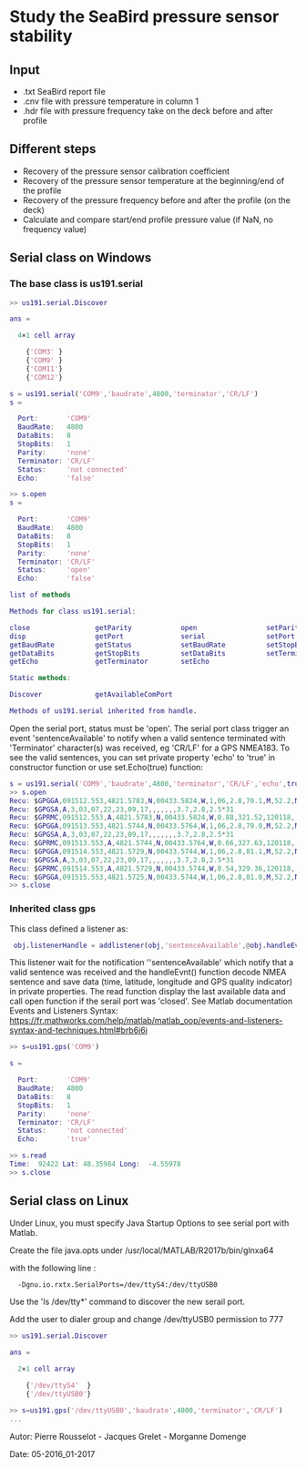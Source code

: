 # Study the SeaBird pressure sensor stability

## Input

- .txt SeaBird report file
- .cnv file with pressure temperature in column 1
- .hdr file with pressure frequency take on the deck before and after profile

## Different steps

- Recovery of the pressure sensor calibration coefficient
- Recovery of the pressure sensor temperature at the beginning/end of the profile
- Recovery of the pressure frequency before and after the profile (on the deck)
- Calculate and compare start/end profile pressure value (if NaN, no frequency value)

## Serial class on Windows

### The base class is us191.serial

```matlab
>> us191.serial.Discover

ans =

  4×1 cell array

    {'COM3' }
    {'COM9' }
    {'COM11'}
    {'COM12'}

s = us191.serial('COM9','baudrate',4800,'terminator','CR/LF') 
s = 

  Port:       'COM9'
  BaudRate:   4800
  DataBits:   8
  StopBits:   1
  Parity:     'none'
  Terminator: 'CR/LF'
  Status:     'not connected'
  Echo:       'false'

>> s.open
s = 

  Port:       'COM9'
  BaudRate:   4800
  DataBits:   8
  StopBits:   1
  Parity:     'none'
  Terminator: 'CR/LF'
  Status:     'open'
  Echo:       'false'

list of methods

Methods for class us191.serial:

close                getParity            open                 setParity            
disp                 getPort              serial               setPort              
getBaudRate          getStatus            setBaudRate          setStopBits          
getDataBits          getStopBits          setDataBits          setTerminator        
getEcho              getTerminator        setEcho              

Static methods:

Discover             getAvailableComPort  

Methods of us191.serial inherited from handle.
```    
Open the serial port, status must be 'open'. The serial port class trigger an event 'sentenceAvailable' to notify when a valid sentence terminated with 'Terminator' character(s) was received, eg 'CR/LF' for a GPS NMEA183.
To see the valid sentences, you can set private property 'echo' to 'true' in constructor function or use set.Echo(true) function:
```matlab
s = us191.serial('COM9','baudrate',4800,'terminator','CR/LF','echo',true) 
>> s.open
Recu: $GPGGA,091512.553,4821.5783,N,00433.5824,W,1,06,2.8,70.1,M,52.2,M,,0000*75
Recu: $GPGSA,A,3,03,07,22,23,09,17,,,,,,,3.7,2.8,2.5*31
Recu: $GPRMC,091512.553,A,4821.5783,N,00433.5824,W,0.88,321.52,120118,,,A*74
Recu: $GPGGA,091513.553,4821.5744,N,00433.5764,W,1,06,2.8,79.0,M,52.2,M,,0000*7C
Recu: $GPGSA,A,3,03,07,22,23,09,17,,,,,,,3.7,2.8,2.5*31
Recu: $GPRMC,091513.553,A,4821.5744,N,00433.5764,W,0.66,327.63,120118,,,A*71
Recu: $GPGGA,091514.553,4821.5729,N,00433.5744,W,1,06,2.8,81.1,M,52.2,M,,0000*74
Recu: $GPGSA,A,3,03,07,22,23,09,17,,,,,,,3.7,2.8,2.5*31
Recu: $GPRMC,091514.553,A,4821.5729,N,00433.5744,W,0.54,329.36,120118,,,A*70
Recu: $GPGGA,091515.553,4821.5725,N,00433.5744,W,1,06,2.8,81.0,M,52.2,M,,0000*78
>> s.close
```    
### Inherited class gps

This class defined a listener as:
```matlab
 obj.listenerHandle = addlistener(obj,'sentenceAvailable',@obj.handleEvnt)
```    
This listener wait for the notification ''sentenceAvailable' which notify that a valid sentence was received and the handleEvnt() function decode NMEA sentence and save data (time, latitude, longitude and GPS quality indicator) in private properties.
The read function display the last available data and call open function if the serail port was 'closed'.
See Matlab documentation Events and Listeners Syntax:
https://fr.mathworks.com/help/matlab/matlab_oop/events-and-listeners-syntax-and-techniques.html#brb6i6i

```matlab
>> s=us191.gps('COM9')

s = 

  Port:       'COM9'
  BaudRate:   4800
  DataBits:   8
  StopBits:   1
  Parity:     'none'
  Terminator: 'CR/LF'
  Status:     'not connected'
  Echo:       'true'

>> s.read
Time:  92422 Lat: 48.35984 Long:  -4.55978
>> s.close
```    

## Serial class on Linux

Under Linux, you must specify Java Startup Options to see serial port with Matlab.

Create the file java.opts under /usr/local/MATLAB/R2017b/bin/glnxa64

with the following line :
```bash    
  -Dgnu.io.rxtx.SerialPorts=/dev/ttyS4:/dev/ttyUSB0
```    
Use the 'ls /dev/tty*' command to discover the new serail port.

Add the user to dialer group and change /dev/ttyUSB0 permission to 777


```matlab
>> us191.serial.Discover

ans =

  2×1 cell array

    {'/dev/ttyS4'  }
    {'/dev/ttyUSB0'}

>> s=us191.gps('/dev/ttyUSB0','baudrate',4800,'terminator','CR/LF')
...

```    


 Autor: Pierre Rousselot - Jacques Grelet - Morganne Domenge

 Date: 05-2016_01-2017
